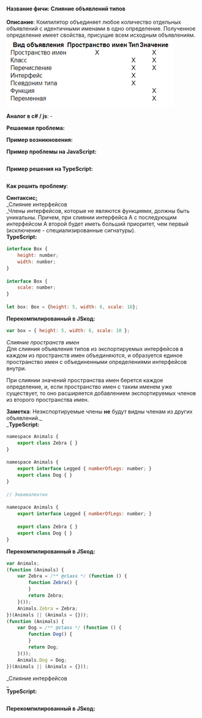 #### **Название фичи: Слияние объявлений типов**

**Описание**: Компилятор объединяет любое количество отдельных объявлений с идентичными именами в одно определение. Полученное определение имеет свойства, присущие всем исходным объявлениям.  
![](/assets/1.jpg)

**Аналог в c\# / js**: -

**Решаемая проблема:**

**Пример возникновения:**

**Пример проблемы на JavaScript:**

```js

```

**Пример решения на TypeScript:**

```js

```

**Как решить проблему**:

**Синтаксис**[**:**](https://citifox.ru/event/adidas-dance-battle/)  
_Слияние интерфейсов    
_Члены интерфейсов, которые не являются функциями, должны быть уникальны. Причем, при слиянии интерфейса A с последующим интерфейсом A второй будет иметь больший приоритет, чем первый \(исключение - специализированные сигнатуры\).  
**TypeScript:**

```js
interface Box {
    height: number;
    width: number;
}

interface Box {
    scale: number;
}

let box: Box = {height: 5, width: 6, scale: 10};
```

**Перекомпилированный в JSкод:**

```js
var box = { height: 5, width: 6, scale: 10 };
```

_Слияние пространств имен_  
Для слияния объявления типов из экспортируемых интерфейсов в каждом из пространств имен объединяются, и образуется единое пространство имен с объединенными определениями интерфейсов внутри.

При слиянии значений пространства имен берется каждое определение, и, если пространство имен с таким именем уже существует, то оно расширяется добавлением экспортируемых членов из второго пространства имен.

**Заметка**:  Неэкспортируемые члены **не** будут видны членам из других объявлений._  
_**TypeScript:**

```js
namespace Animals {
    export class Zebra { }
}
 
namespace Animals {
    export interface Legged { numberOfLegs: number; }
    export class Dog { }
}

// Эквивалентно

namespace Animals {
    export interface Legged { numberOfLegs: number; }
 
    export class Zebra { }
    export class Dog { }
}
```

**Перекомпилированный в JSкод:**

```js
var Animals;
(function (Animals) {
    var Zebra = /** @class */ (function () {
        function Zebra() {
        }
        return Zebra;
    }());
    Animals.Zebra = Zebra;
})(Animals || (Animals = {}));
(function (Animals) {
    var Dog = /** @class */ (function () {
        function Dog() {
        }
        return Dog;
    }());
    Animals.Dog = Dog;
})(Animals || (Animals = {}));
```

_Слияние интерфейсов    
_  
**TypeScript:**

```js

```

**Перекомпилированный в JSкод:**

```js

```




